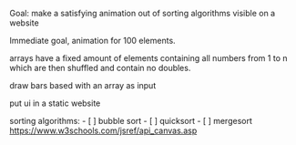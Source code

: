 Goal: make a satisfying animation out of sorting algorithms visible on a website


Immediate goal, animation for 100 elements.

arrays have a fixed amount of elements containing all numbers from 1 to n which are then shuffled and contain no doubles.

draw bars based with an array as input

put ui in a static website


sorting algorithms:
	- [ ] bubble sort
	- [ ] quicksort
	- [ ] mergesort
https://www.w3schools.com/jsref/api_canvas.asp